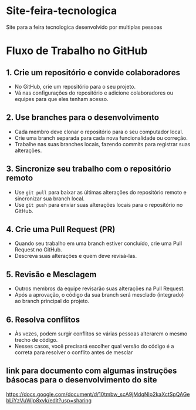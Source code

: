 # Site-feira-tecnologica
Site para a feira tecnologica desenvolvido por multiplas pessoas


# Fluxo de Trabalho no GitHub

## 1. Crie um repositório e convide colaboradores
- No GitHub, crie um repositório para o seu projeto.
- Vá nas configurações do repositório e adicione colaboradores ou equipes para que eles tenham acesso.

## 2. Use branches para o desenvolvimento
- Cada membro deve clonar o repositório para o seu computador local.
- Crie uma branch separada para cada nova funcionalidade ou correção.
- Trabalhe nas suas branches locais, fazendo commits para registrar suas alterações.

## 3. Sincronize seu trabalho com o repositório remoto
- Use `git pull` para baixar as últimas alterações do repositório remoto e sincronizar sua branch local.
- Use `git push` para enviar suas alterações locais para o repositório no GitHub.

## 4. Crie uma Pull Request (PR)
- Quando seu trabalho em uma branch estiver concluído, crie uma Pull Request no GitHub.
- Descreva suas alterações e quem deve revisá-las.

## 5. Revisão e Mesclagem
- Outros membros da equipe revisarão suas alterações na Pull Request.
- Após a aprovação, o código da sua branch será mesclado (integrado) ao branch principal do projeto.

## 6. Resolva conflitos
- Às vezes, podem surgir conflitos se várias pessoas alterarem o mesmo trecho de código.
- Nesses casos, você precisará escolher qual versão do código é a correta para resolver o conflito antes de mesclar

## link para documento com algumas instruções básocas para o desenvolvimento do site
https://docs.google.com/document/d/10tmbw_scA9jMdqNIp2kaXctSpQAGebLiYzVuWIp8xvk/edit?usp=sharing
